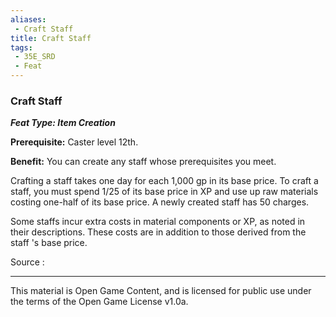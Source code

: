 ```yaml
---
aliases:
 - Craft Staff
title: Craft Staff
tags: 
 - 35E_SRD
 - Feat
---
```

### Craft Staff 
***Feat Type: Item Creation***

**Prerequisite:** Caster level 12th.

**Benefit:** You can create any staff whose prerequisites you meet.

Crafting a staff takes one day for each 1,000 gp in its base price. To
craft a staff, you must spend 1/25 of its base price in XP and use up
raw materials costing one-half of its base price. A newly created staff
has 50 charges.

Some staffs incur extra costs in material components or XP, as noted in
their descriptions. These costs are in addition to those derived from
the staff 's base price.


Source :



---



This material is Open Game Content, and is licensed for public use under the terms of the Open Game License v1.0a.

